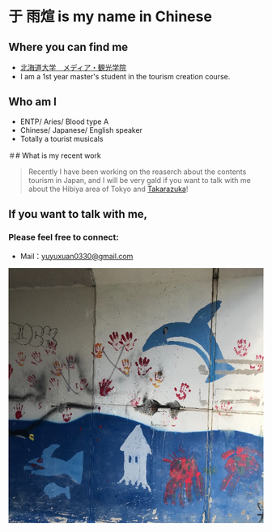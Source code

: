 # 于  雨煊 is my name in Chinese

## Where you can find me
- [北海道大学　メディア・観光学院](https://www.imc.hokudai.ac.jp)
- I am a 1st year master's student in the tourism creation course.

## Who am I
- ENTP/ Aries/ Blood type A
- Chinese/ Japanese/ English speaker
- Totally a tourist
musicals

＃# What is my recent work
>Recently I have been working on the reaserch about the contents tourism in Japan, and I will be very gald if you want to talk with me about the Hibiya area of Tokyo and [Takarazuka](https://kageki.hankyu.co.jp/)!

## If you want to talk with me,
### Please feel free to connect:
- Mail：yuyuxuan0330@gmail.com


![alt 属性文本](IMG_7995_700x700.jpeg "照片")
